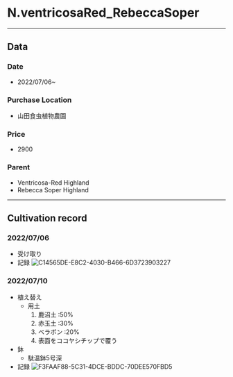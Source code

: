 # N.ventricosaRed_RebeccaSoper
---
## **Data**

### Date  
* 2022/07/06~
### Purchase Location
* 山田食虫植物農園
### Price
* 2900
### Parent
- Ventricosa-Red Highland
- Rebecca Soper Highland
---
## **Cultivation record**
### 2022/07/06
- 受け取り
- 記録
![C14565DE-E8C2-4030-B466-6D3723903227](https://user-images.githubusercontent.com/56258573/177908068-d9c24fa7-4b3b-4d26-99f4-e1a95f28865c.jpg)
### 2022/07/10
- 植え替え
  - 用土
    1. 鹿沼土   :50%
    1. 赤玉土   :30%
    1. ベラボン :20%
    1. 表面をココヤシチップで覆う
- 鉢 
  - 駄温鉢5号深
- 記録
![F3FAAF88-5C31-4DCE-BDDC-70DEE570FBD5](https://user-images.githubusercontent.com/56258573/178170325-18265cae-0759-435f-943a-634a9026ae7a.jpg)
